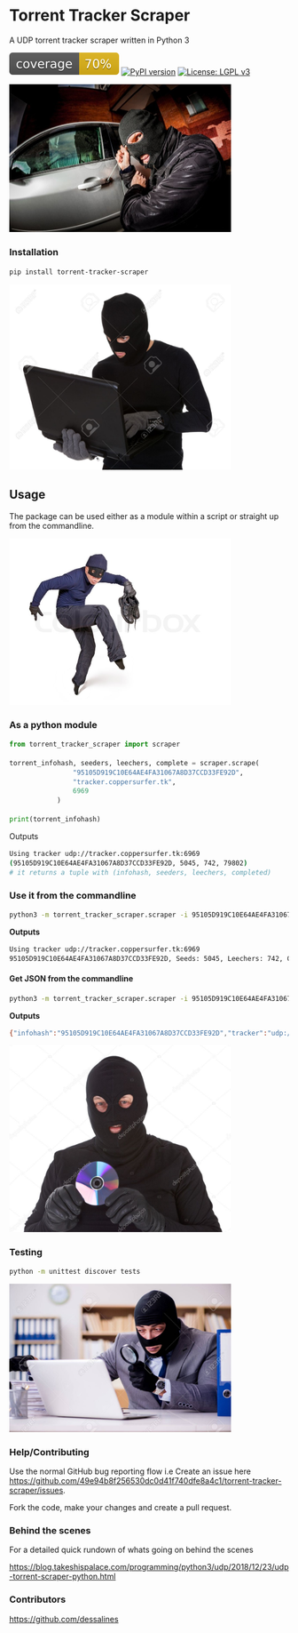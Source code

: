 # Torrent Tracker Scraper

A UDP torrent tracker scraper written in Python 3 

![Coverage SVG](docs/imgs/coverage.svg)
[![PyPI version](https://badge.fury.io/py/torrent-tracker-scraper.svg)](https://badge.fury.io/py/torrent-tracker-scraper)
[![License: LGPL v3](https://img.shields.io/badge/License-LGPL%20v3-blue.svg)](https://www.gnu.org/licenses/lgpl-3.0)

<img src="docs/imgs/car-thief.jpg" width="400">

### Installation

```bash
pip install torrent-tracker-scraper
```

<img src="docs/imgs/thief-downloading-python-package.jpg" width="400">

## Usage

The package can be used either as a module within a script or straight up from the commandline.


<img src="docs/imgs/thief-tiptoe.jpg" width="400">

### As a python module
```python
from torrent_tracker_scraper import scraper

torrent_infohash, seeders, leechers, complete = scraper.scrape(
                "95105D919C10E64AE4FA31067A8D37CCD33FE92D",
                "tracker.coppersurfer.tk",
                6969
            )
            
print(torrent_infohash)
```

Outputs 

```bash
Using tracker udp://tracker.coppersurfer.tk:6969
(95105D919C10E64AE4FA31067A8D37CCD33FE92D, 5045, 742, 79802) 
# it returns a tuple with (infohash, seeders, leechers, completed)
```


### Use it from the commandline

```bash
python3 -m torrent_tracker_scraper.scraper -i 95105D919C10E64AE4FA31067A8D37CCD33FE92D -t tracker.coppersurfer.tk -p 6969
```

**Outputs** 
```bash
Using tracker udp://tracker.coppersurfer.tk:6969
95105D919C10E64AE4FA31067A8D37CCD33FE92D, Seeds: 5045, Leechers: 742, Completed: 79802
```

#### Get JSON from the commandline

```bash
python3 -m torrent_tracker_scraper.scraper -i 95105D919C10E64AE4FA31067A8D37CCD33FE92D -t tracker.coppersurfer.tk -p 6969 -j
```

**Outputs**
```bash
{"infohash":"95105D919C10E64AE4FA31067A8D37CCD33FE92D","tracker":"udp://tracker.coppersurfer.tk:6969","seeders":171,"leechers":4,"completed":469}

```

<img src="docs/imgs/thief-with-an-early.2000s-limp-bizkit-cd.jpg" width="400">

### Testing

```bash
python -m unittest discover tests
```

<img src="docs/imgs/thief-reviewing-unit-test-reports.jpg" width="400">

### Help/Contributing

Use the normal GitHub bug reporting flow i.e Create an issue here 
<https://github.com/49e94b8f256530dc0d41f740dfe8a4c1/torrent-tracker-scraper/issues>.

Fork the code, make your changes and create a pull request.

### Behind the scenes

For a detailed quick rundown of whats going on behind the scenes

<https://blog.takeshispalace.com/programming/python3/udp/2018/12/23/udp-torrent-scraper-python.html>

### Contributors

<https://github.com/dessalines>


